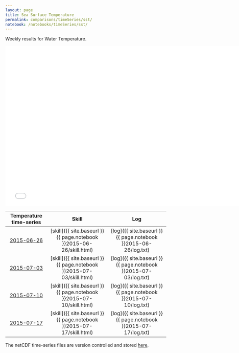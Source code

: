 ```yaml
---
layout: page
title: Sea Surface Temperature
permalink: comparisons/timeSeries/sst/
notebook: /notebooks/timeSeries/sst/
---
```


Weekly results for Water Temperature.

<iframe width="750" height="500" frameBorder="0" src="{{ site.baseurl }}{{ page.notebook }}2015-07-17/mapa.html" target="iframe">2015-07-17</a> | [skill]({{ site.baseur/mapa.html" name="iframe"> <p>Your browser does not support iframes.</p> </iframe>


| Temperature time-series                                                                            | Skill                                                                | Log                                                            |
|:--------------------------------------------------------------------------------------------------:|:--------------------------------------------------------------------:|:--------------------------------------------------------------:|
| <a href="{{ site.baseurl }}{{ page.notebook }}2015-06-26/mapa.html" target="iframe">2015-06-26</a> | [skill]({{ site.baseurl }}{{ page.notebook }}2015-06-26/skill.html)  | [log]({{ site.baseurl }}{{ page.notebook }}2015-06-26/log.txt) |
| <a href="{{ site.baseurl }}{{ page.notebook }}2015-07-03/mapa.html" target="iframe">2015-07-03</a> | [skill]({{ site.baseurl }}{{ page.notebook }}2015-07-03/skill.html)  | [log]({{ site.baseurl }}{{ page.notebook }}2015-07-03/log.txt) |
| <a href="{{ site.baseurl }}{{ page.notebook }}2015-07-10/mapa.html" target="iframe">2015-07-10</a> | [skill]({{ site.baseurl }}{{ page.notebook }}2015-07-10/skill.html)  | [log]({{ site.baseurl }}{{ page.notebook }}2015-07-10/log.txt) |
| <a href="{{ site.baseurl }}{{ page.notebook }}2015-07-17/mapa.html" target="iframe">2015-07-17</a> | [skill]({{ site.baseurl }}{{ page.notebook }}2015-07-17/skill.html)  | [log]({{ site.baseurl }}{{ page.notebook }}2015-07-17/log.txt) |

The netCDF time-series files are version controlled and stored [here](https://github.com/ocefpaf/secoora/tree/gh-pages/notebooks/timeSeries/sst).

